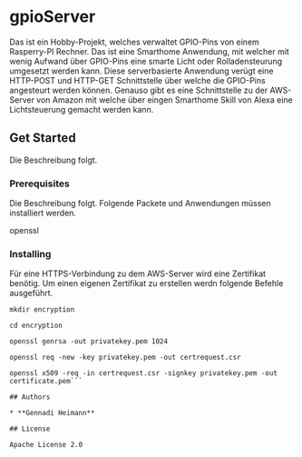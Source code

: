 # gpioServer

Das ist ein Hobby-Projekt, welches verwaltet GPIO-Pins von einem Rasperry-PI Rechner. Das ist eine Smarthome Anwendung, mit welcher mit wenig Aufwand über GPIO-Pins eine smarte Licht oder Rolladensteurung umgesetzt werden kann. Diese serverbasierte Anwendung verügt eine HTTP-POST und HTTP-GET Schnittstelle über welche die GPIO-Pins angesteurt werden können. Genauso gibt es eine Schnittstelle zu der AWS-Server von Amazon mit welche über eingen Smarthome Skill von Alexa eine Lichtsteuerung gemacht werden kann. 

## Get Started

Die Beschreibung folgt.

### Prerequisites

Die Beschreibung folgt.
Folgende Packete und Anwendungen müssen installiert werden.

openssl

### Installing

Für eine HTTPS-Verbindung zu dem AWS-Server wird eine Zertifikat benötig. 
Um einen eigenen Zertifikat zu erstellen werdn folgende Befehle ausgeführt.

```console
mkdir encryption
```
```console
cd encryption
```
```console
openssl genrsa -out privatekey.pem 1024
```
```console
openssl req -new -key privatekey.pem -out certrequest.csr
```
```console
openssl x509 -req -in certrequest.csr -signkey privatekey.pem -out certificate.pem```

## Authors

* **Gennadi Heimann**

## License

Apache License 2.0


